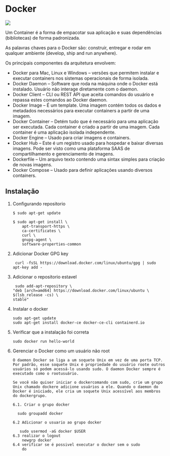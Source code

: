 # Docker


![](https://blog.geekhunter.com.br/wp-content/uploads/2019/07/business-1845350_960_720-min-768x512.jpg)


Um Container é a forma de empacotar sua aplicação e suas dependências (bibliotecas) de forma padronizada. 

As palavras chaves para o Docker são: construir, entregar e rodar em qualquer ambiente (develop, ship and run anywhere).

Os principais componentes da arquitetura envolvem:

  - Docker para Mac, Linux e Windows – versões que permitem instalar e executar containers nos sistemas operacionais de forma isolada.
  - Docker Daemon – Software que roda na máquina onde o Docker está instalado. Usuário não interage diretamente com o daemon.
  - Docker Client – CLI ou REST API que aceita comandos do usuário e repassa estes comandos ao Docker daemon.
  - Docker Image – É um template. Uma imagem contém todos os dados e metadados necessários para executar containers a partir de uma imagem.
  - Docker Container –  Detém tudo que é necessário para uma aplicação ser executada. Cada container é criado a partir de uma imagem. Cada container é uma aplicação isolada independente.
  - Docker Engine – Usado para criar imagens e containers.
  - Docker Hub – Este é um registro usado para hospedar e baixar diversas imagens. Pode ser visto como uma plataforma SAAS de compartilhamento e gerenciamento de imagens.
  - Dockerfile –  Um arquivo texto contendo uma sintax simples para criação de novas imagens.
  - Docker Compose – Usado para definir aplicações usando diversos containers.
  
 
 ## Instalação 
 
 1. Configurando repositorio
  
        $ sudo apt-get update

        $ sudo apt-get install \
            apt-transport-https \
            ca-certificates \
            curl \
            gnupg-agent \
            software-properties-common
  2. Adicionar Docker GPG key
       
          curl -fsSL https://download.docker.com/linux/ubuntu/gpg | sudo apt-key add -
  
  3. Adicionar o repositorio estavel
  
          sudo add-apt-repository \
         "deb [arch=amd64] https://download.docker.com/linux/ubuntu \
         $(lsb_release -cs) \
         stable"
     
   4. Instalar o docker
   
          sudo apt-get update
          sudo apt-get install docker-ce docker-ce-cli containerd.io
    
   5. Verificar que a instalação foi correta
        
          sudo docker run hello-world
      
   6. Gerenciar o Docker como um usuário não root

          O daemon Docker se liga a um soquete Unix em vez de uma porta TCP. Por padrão, esse soquete Unix é propriedade do usuário roote outros usuários só podem acessá-lo usando sudo. O daemon Docker sempre é executado como o rootusuário.

          Se você não quiser iniciar o dockercomando com sudo, crie um grupo Unix chamado dockere adicione usuários a ele. Quando o daemon do Docker é iniciado, ele cria um soquete Unix acessível aos membros do dockergrupo.
      
          6.1. Criar o grupo docker
            
            sudo groupadd docker
            
          6.2 Adicionar o usuario ao grupo docker
             
             sudo usermod -aG docker $USER
          6.3 realizar o logout 
              newgrp docker 
          6.4 verificar se é possivel executar o docker sem o sudo
              do
            
      
      

  

 
